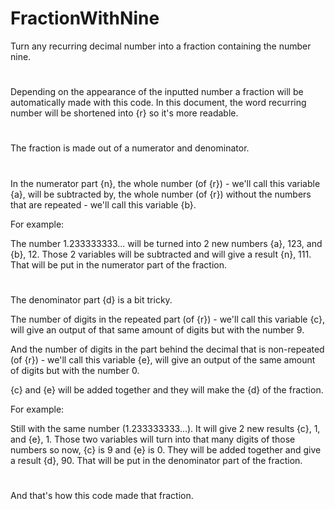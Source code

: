 # FractionWithNine
Turn any recurring decimal number into a fraction containing the number nine.
#
Depending on the appearance of the inputted number a fraction will be automatically made with this code.
In this document, the word recurring number will be shortened into {r} so it's more readable.
#
The fraction is made out of a numerator and denominator.
#
In the numerator part {n}, the whole number (of {r}) - we'll call this variable {a}, will be subtracted by, the whole number (of {r}) without the numbers that are repeated - we'll call this variable {b}.

For example: 

The number 1.233333333... will be turned into 2 new numbers {a}, 123, and {b}, 12.
Those 2 variables will be subtracted and will give a result {n}, 111.
That will be put in the numerator part of the fraction.
#
The denominator part {d} is a bit tricky.

The number of digits in the repeated part (of {r}) - we'll call this variable {c}, will give an output of that same amount of digits but with the number 9.

And the number of digits in the part behind the decimal that is non-repeated (of {r}) - we'll call this variable {e}, will give an output of the same amount of digits but with the number 0. 

{c} and {e} will be added together and they will make the {d} of the fraction.

For example:

Still with the same number (1.233333333...).
It will give 2 new results {c}, 1, and {e}, 1.
Those two variables will turn into that many digits of those numbers so now, {c} is 9 and {e} is 0.
They will be added together and give a result {d}, 90.
That will be put in the denominator part of the fraction.
#
And that's how this code made that fraction.



